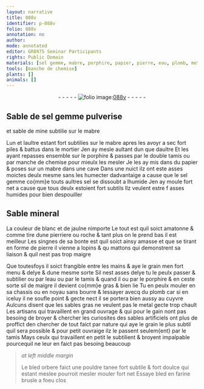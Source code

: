 ```yaml
---
layout: narrative
title: 088v
identifier: p-088v
folio: 088v
annotation: no
author:
mode: annotated
editor: GR8975 Seminar Participants
rights: Public Domain
materials: [sel gemme, mabre, porphire, papier, pierre, eau, plomb, metal, bled orbere, bled, farine]
tools: [manche de chemise]
plants: []
animals: []
---
```


<div class="folio" align="center">- - - - - <a href="http://gallica.bnf.fr/ark:/12148/btv1b10500001g/f182.image" target="_blank"><img src="https://cu-mkp.github.io/2017-workshop-edition/assets/photo-icon.png" alt="folio image: " style="display:inline-block; margin-bottom:-3px;"/>088v</a> - - - - - </div>  
  

## Sable de <span class="m">sel gemme</span> pulverise
 et sable de mine subtilie sur le <span class="m">mabre</span>

 
Lun et laultre estant fort subtilies sur le <span class="m">mabre</span> apres les
 avoyr a sec fort piles & battus dans le mortier Jen ay mesle
 aultant dun que daultre Et les ayant repasses ensemble sur le
 <span class="m">porphire</span> & passes par le double tamis ou par <span class="tl">manche de chemise</span>
 pour mieulx les mesler Je les ay mis dans du <span class="m">papier</span> & poses
 sur un <span class="m">mabre</span> dans une cave Dans une nuict ilz ont este asses
 moictes deulx mesme sans les humecter dadvantaige a cause que
 le <span class="m">sel gemme</span> co{mm}e touts aultres sel se dissoubt a lhumide Jen ay
 moule fort net a cause que tous deulx estoient fort subtils Ilz
 veulent estre f asses humides pour bien despouiller
 
 
  

## Sable mineral

 
La couleur de blanc et de jaulne nimporte Le tout est quil soict
 amatonne & comme tire dune pierriere ou roche & tant plus on le prend
 bas il est meilleur Les singnes de sa bonte est quil soict ainsy
 amasse et que se tirant en forme de <span class="m">pierre</span> il vienne a lopins & qu
 mattons qui demonstrent sa liaison & quil nest pas trop maigre
 
Que toutesfoys il soict frangible entre les mains & aye le grain
 men fort menu & delye & dune mesme sorte Sil nest asses delye
 tu le peulx passer & subtilier ou par l<span class="m">eau</span> ou par le tamis
 & quand il ou par le <span class="m">porphire</span> & en ceste sorte sil de maigre
 il devient co{mm}e gras & bien lie Tu en peulx mouler en sa chassis
 ou en noyau sans bourre & lessayer avecq du <span class="m">plomb</span> car si
 en iceluy il ne soufle point & gecte nect il se portera bien aussy
 au cuyvre Aulcuns disent que les sables gras ne veulent
 pas le <span class="m">metal</span> gecte trop chault Les <span class="pro">artisans</span> qui travaillent
 en grand ouvrage & qui pour le gain nont pas besoing de broyer & chercher
 les curiosites des sables artificiels ont plus de proffict den chercher de
 tout faict par nature qui aye le grain le plus subtil quil sera possible
 & pour petit ouvraige ilz le passent seulem{ent} par le tamis Mays
 ceulx qui travaillent en petit le subtilient & broyent impalpable
 pourcequil ne leur en faict pas besoing beaucoup
 
> *at left middle margin*
> 
>   Le <span class="m">bled orbere</span> faict
 une pouldre tanee fort
 subtile & fort doulce
 qui estant meslee
 pourroit mesler mouler
 fort net Essaye
 <span class="m">bled</span> en <span class="m">farine</span>
 brusle a foeu
 clos
 
